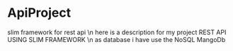 # ApiProject
slim framework for rest api \n
here is a description for my project REST API USING SLIM FRAMEWORK \n
as database i have use the NoSQL MangoDb
